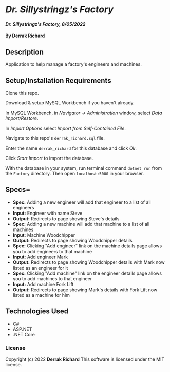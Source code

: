 # *Dr. Sillystringz's Factory*

#### *Dr. Sillystringz's Factory, 8/05/2022*

#### By **Derrak Richard**

## Description

Application to help manage a factory's engineers and machines.

## Setup/Installation Requirements

Clone this repo.

Download & setup MySQL Workbench if you haven't already.

In MySQL Workbench, in *Navigator -> Administration* window, select *Data Import/Restore*.

In *Import Options* select *Import from Self-Contained File*.

Navigate to this repo's `derrak_richard.sql` file.

Enter the name `derrak_richard` for this database and click *Ok*.

Click *Start Import* to import the database.

With the database in your system, run terminal command `dotnet run` from the `Factory` directory. Then open `localhost:5000` in your browser.

## Specs=

* **Spec:** Adding a new engineer will add that engineer to a list of all engineers
* **Input:** Engineer with name Steve
* **Output:** Redirects to page showing Steve's details
* **Spec:** Adding a new machine will add that machine to a list of all machines
* **Input:** Machine Woodchipper
* **Output:** Redirects to page showing Woodchipper details
* **Spec:** Clicking "Add engineer" link on the machine details page allows you to add engineers to that machine
* **Input:** Add engineer Mark
* **Output:** Redirects to page showing Woodchipper details with Mark now listed as an engineer for it
* **Spec:** Clicking "Add machine" link  on the engineer details page allows you to add machines to that engineer
* **Input:** Add machine Fork Lift
* **Output:** Redirects to page showing Mark's details with Fork Lift now listed as a machine for him

## Technologies Used

* C#
* ASP.NET
* .NET Core

### License

Copyright (c) 2022 **Derrak Richard**
This software is licensed under the MIT license.